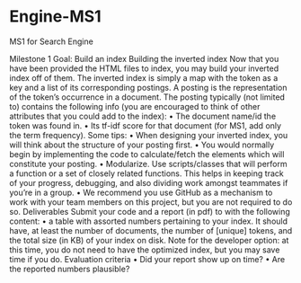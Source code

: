 # Engine-MS1
MS1 for Search Engine

Milestone 1
Goal: Build an index
Building the inverted index
Now that you have been provided the HTML files to index, you may build your
inverted index off of them. The inverted index is simply a map with the token
as a key and a list of its corresponding postings. A posting is the representation
of the token’s occurrence in a document. The posting typically (not limited to)
contains the following info (you are encouraged to think of other attributes that
you could add to the index):
• The document name/id the token was found in.
• Its tf-idf score for that document (for MS1, add only the term frequency).
Some tips:
• When designing your inverted index, you will think about the structure
of your posting first.
• You would normally begin by implementing the code to calculate/fetch
the elements which will constitute your posting.
• Modularize. Use scripts/classes that will perform a function or a set of
closely related functions. This helps in keeping track of your progress,
debugging, and also dividing work amongst teammates if you’re in a group.
• We recommend you use GitHub as a mechanism to work with your team
members on this project, but you are not required to do so.
Deliverables
Submit your code and a report (in pdf) to with the following content:
• a table with assorted numbers pertaining to your index. It should have,
at least the number of documents, the number of [unique] tokens, and the
total size (in KB) of your index on disk.
Note for the developer option: at this time, you do not need to have the
optimized index, but you may save time if you do.
Evaluation criteria
• Did your report show up on time?
• Are the reported numbers plausible?
